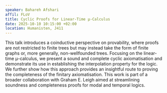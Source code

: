 ```yaml
---
speaker: Bahareh Afshari
affil: FLoV
title: Cyclic Proofs for Linear-Time μ-Calculus
date: 2025-10-10 10:15:00 +02:00
location: Humanisten, J411
---
```


This talk introduces a coinductive perspective on provability, where proofs are not restricted to finite trees but may instead take the form of finite graphs or, more generally, non-wellfounded trees. Focusing on the linear-time μ-calculus, we present a sound and complete cyclic axiomatisation and demonstrate its use in establishing the interpolation property for the logic. We further show how this approach provides an insightful route to proving the completeness of the finitary axiomatisation. This work is part of a broader collaboration with Graham E. Leigh aimed at streamlining soundness and completeness proofs for modal and temporal logics.
